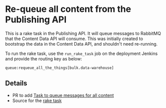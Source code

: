 # Re-queue all content from the Publishing API

This is a rake task in the Publishing API. It will queue messages to RabbitMQ that the Content Data API will consume. This was initially created to bootstrap the data in the Content Data API, and shouldn't need re-running.

To run the rake task, use the `run_rake_task` job on the deployment Jenkins and provide the routing key as below:

```bash
queue:requeue_all_the_things[bulk.data-warehouse]
```

## Details

* PR to add [Task to queue messages for all content](https://github.com/alphagov/publishing-api/pull/1242)
* Source for the [rake task](https://github.com/alphagov/publishing-api/blob/master/lib/tasks/queue.rake#L53)